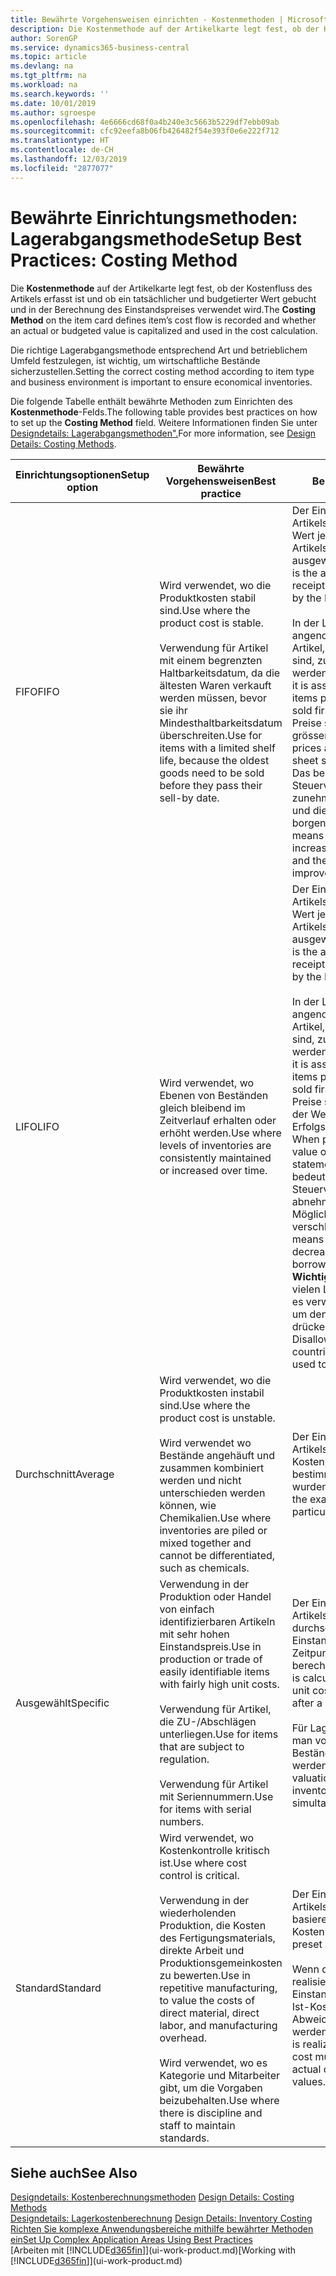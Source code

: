 ```yaml
---
title: Bewährte Vorgehensweisen einrichten - Kostenmethoden | Microsoft Docs
description: Die Kostenmethode auf der Artikelkarte legt fest, ob der Kostenfluss des Artikels erfasst ist und ob ein tatsächlicher und budgetierter Wert gebucht und in der Berechnung des Einstandspreises verwendet wird.
author: SorenGP
ms.service: dynamics365-business-central
ms.topic: article
ms.devlang: na
ms.tgt_pltfrm: na
ms.workload: na
ms.search.keywords: ''
ms.date: 10/01/2019
ms.author: sgroespe
ms.openlocfilehash: 4e6666cd68f0a4b240e3c5663b5229df7ebb09ab
ms.sourcegitcommit: cfc92eefa8b06fb426482f54e393f0e6e222f712
ms.translationtype: HT
ms.contentlocale: de-CH
ms.lasthandoff: 12/03/2019
ms.locfileid: "2877077"
---
```

# <a name="setup-best-practices-costing-method"></a><span data-ttu-id="63a8a-103">Bewährte Einrichtungsmethoden: Lagerabgangsmethode</span><span class="sxs-lookup"><span data-stu-id="63a8a-103">Setup Best Practices: Costing Method</span></span>
<span data-ttu-id="63a8a-104">Die **Kostenmethode** auf der Artikelkarte legt fest, ob der Kostenfluss des Artikels erfasst ist und ob ein tatsächlicher und budgetierter Wert gebucht und in der Berechnung des Einstandspreises verwendet wird.</span><span class="sxs-lookup"><span data-stu-id="63a8a-104">The **Costing Method** on the item card defines item’s cost flow is recorded and whether an actual or budgeted value is capitalized and used in the cost calculation.</span></span>  

 <span data-ttu-id="63a8a-105">Die richtige Lagerabgangsmethode entsprechend Art und betrieblichem Umfeld festzulegen, ist wichtig, um wirtschaftliche Bestände sicherzustellen.</span><span class="sxs-lookup"><span data-stu-id="63a8a-105">Setting the correct costing method according to item type and business environment is important to ensure economical inventories.</span></span>  

 <span data-ttu-id="63a8a-106">Die folgende Tabelle enthält bewährte Methoden zum Einrichten des **Kostenmethode**-Felds.</span><span class="sxs-lookup"><span data-stu-id="63a8a-106">The following table provides best practices on how to set up the **Costing Method** field.</span></span> <span data-ttu-id="63a8a-107">Weitere Informationen finden Sie unter [Designdetails: Lagerabgangsmethoden".](design-details-costing-methods.md)</span><span class="sxs-lookup"><span data-stu-id="63a8a-107">For more information, see [Design Details: Costing Methods](design-details-costing-methods.md).</span></span>  

|<span data-ttu-id="63a8a-108">Einrichtungsoptionen</span><span class="sxs-lookup"><span data-stu-id="63a8a-108">Setup option</span></span>|<span data-ttu-id="63a8a-109">Bewährte Vorgehensweisen</span><span class="sxs-lookup"><span data-stu-id="63a8a-109">Best practice</span></span>|<span data-ttu-id="63a8a-110">Bemerkung</span><span class="sxs-lookup"><span data-stu-id="63a8a-110">Comment</span></span>|  
|------------------|-------------------|-------------|  
|<span data-ttu-id="63a8a-111">FIFO</span><span class="sxs-lookup"><span data-stu-id="63a8a-111">FIFO</span></span>|<span data-ttu-id="63a8a-112">Wird verwendet, wo die Produktkosten stabil sind.</span><span class="sxs-lookup"><span data-stu-id="63a8a-112">Use where the product cost is stable.</span></span><br /><br /> <span data-ttu-id="63a8a-113">Verwendung für Artikel mit einem begrenzten Haltbarkeitsdatum, da die ältesten Waren verkauft werden müssen, bevor sie ihr Mindesthaltbarkeitsdatum überschreiten.</span><span class="sxs-lookup"><span data-stu-id="63a8a-113">Use for items with a limited shelf life, because the oldest goods need to be sold before they pass their sell-by date.</span></span>|<span data-ttu-id="63a8a-114">Der Einstandspreis eines Artikels ist der tatsächliche Wert jedes Eingangs des Artikels, nach der FIFO-Regel ausgewählt.</span><span class="sxs-lookup"><span data-stu-id="63a8a-114">An item’s unit cost is the actual value of any receipt of the item, selected by the FIFO rule.</span></span><br /><br /> <span data-ttu-id="63a8a-115">In der Lagerbewertung wird angenommen, dass die ersten Artikel, die im Lager platziert sind, zuerst verkauft werden.</span><span class="sxs-lookup"><span data-stu-id="63a8a-115">In inventory valuation, it is assumed that the first items placed in inventory are sold first.</span></span> <span data-ttu-id="63a8a-116">**Hinweis:**  Wenn Preise steigen, zeigt die Bilanz grösseren Wert.</span><span class="sxs-lookup"><span data-stu-id="63a8a-116">**Note:**  When prices are rising, the balance sheet shows greater value.</span></span> <span data-ttu-id="63a8a-117">Das bedeutet, dass Steuerverbindlichkeiten zunehmen, aber die Bonität und die Möglichkeit, Kasse zu borgen verbessert sich.</span><span class="sxs-lookup"><span data-stu-id="63a8a-117">This means that tax liabilities increase, but credit scores and the ability to borrow cash improve.</span></span>|  
|<span data-ttu-id="63a8a-118">LIFO</span><span class="sxs-lookup"><span data-stu-id="63a8a-118">LIFO</span></span>|<span data-ttu-id="63a8a-119">Wird verwendet, wo Ebenen von Beständen gleich bleibend im Zeitverlauf erhalten oder erhöht werden.</span><span class="sxs-lookup"><span data-stu-id="63a8a-119">Use where levels of inventories are consistently maintained or increased over time.</span></span>|<span data-ttu-id="63a8a-120">Der Einstandspreis eines Artikels ist der tatsächliche Wert jedes Eingangs des Artikels, nach der LIFO-Regel ausgewählt.</span><span class="sxs-lookup"><span data-stu-id="63a8a-120">An item’s unit cost is the actual value of any receipt of the item, selected by the LIFO rule.</span></span><br /><br /> <span data-ttu-id="63a8a-121">In der Lagerbewertung wird angenommen, dass die letzten Artikel, die im Lager platziert sind, zuerst verkauft werden.</span><span class="sxs-lookup"><span data-stu-id="63a8a-121">In inventory valuation, it is assumed that the last items placed in inventory are sold first.</span></span> <span data-ttu-id="63a8a-122">**Hinweis:** Wenn Preise steigen, reduziert sich der Wert in den Erfolgsrechnungskonten.</span><span class="sxs-lookup"><span data-stu-id="63a8a-122">**Note:**  When prices are rising, the value on the income statement decreases.</span></span> <span data-ttu-id="63a8a-123">Das bedeutet, dass Steuerverbindlichkeiten abnehmen, aber die Möglichkeit, Kasse zu borgen verschlechtert sich.</span><span class="sxs-lookup"><span data-stu-id="63a8a-123">This means that tax liabilities decrease, but the ability to borrow cash deteriorates.</span></span> <span data-ttu-id="63a8a-124">**Wichtig:** Nicht zugelassen in vielen Ländern/Regionen, da es verwendet werden kann, um den Deckungsbeitrag zu drücken.</span><span class="sxs-lookup"><span data-stu-id="63a8a-124">**Important:**  Disallowed in many countries/regions, as it can be used to depress profit.</span></span>|  
|<span data-ttu-id="63a8a-125">Durchschnitt</span><span class="sxs-lookup"><span data-stu-id="63a8a-125">Average</span></span>|<span data-ttu-id="63a8a-126">Wird verwendet, wo die Produktkosten instabil sind.</span><span class="sxs-lookup"><span data-stu-id="63a8a-126">Use where the product cost is unstable.</span></span><br /><br /> <span data-ttu-id="63a8a-127">Wird verwendet wo Bestände angehäuft und zusammen kombiniert werden und nicht unterschieden werden können, wie Chemikalien.</span><span class="sxs-lookup"><span data-stu-id="63a8a-127">Use where inventories are piled or mixed together and cannot be differentiated, such as chemicals.</span></span>|<span data-ttu-id="63a8a-128">Der Einstandspreis eines Artikels sind die exakten Kosten, an denen die bestimmte Einheit empfangen wurden.</span><span class="sxs-lookup"><span data-stu-id="63a8a-128">An item’s unit cost is the exact cost at which the particular unit was received.</span></span>|  
|<span data-ttu-id="63a8a-129">Ausgewählt</span><span class="sxs-lookup"><span data-stu-id="63a8a-129">Specific</span></span>|<span data-ttu-id="63a8a-130">Verwendung in der Produktion oder Handel von einfach identifizierbaren Artikeln mit sehr hohen Einstandspreis.</span><span class="sxs-lookup"><span data-stu-id="63a8a-130">Use in production or trade of easily identifiable items with fairly high unit costs.</span></span><br /><br /> <span data-ttu-id="63a8a-131">Verwendung für Artikel, die ZU-/Abschlägen unterliegen.</span><span class="sxs-lookup"><span data-stu-id="63a8a-131">Use for items that are subject to regulation.</span></span><br /><br /> <span data-ttu-id="63a8a-132">Verwendung für Artikel mit Seriennummern.</span><span class="sxs-lookup"><span data-stu-id="63a8a-132">Use for items with serial numbers.</span></span>|<span data-ttu-id="63a8a-133">Der Einstandspreis eines Artikels wird, wie der durchschnittliche Einstandspreis, an jedem Zeitpunkt nach einem Kauf berechnet.</span><span class="sxs-lookup"><span data-stu-id="63a8a-133">An item’s unit cost is calculated as the average unit cost at each point in time after a purchase.</span></span><br /><br /> <span data-ttu-id="63a8a-134">Für Lagerbewertung setzt man voraus, dass alle Bestände gleichzeitig verkauft werden.</span><span class="sxs-lookup"><span data-stu-id="63a8a-134">For inventory valuation, it is assumes that all inventories are sold simultaneously.</span></span>|  
|<span data-ttu-id="63a8a-135">Standard</span><span class="sxs-lookup"><span data-stu-id="63a8a-135">Standard</span></span>|<span data-ttu-id="63a8a-136">Wird verwendet, wo Kostenkontrolle kritisch ist.</span><span class="sxs-lookup"><span data-stu-id="63a8a-136">Use where cost control is critical.</span></span><br /><br /> <span data-ttu-id="63a8a-137">Verwendung in der wiederholenden Produktion, die Kosten des Fertigungsmaterials, direkte Arbeit und Produktionsgemeinkosten zu bewerten.</span><span class="sxs-lookup"><span data-stu-id="63a8a-137">Use in repetitive manufacturing, to value the costs of direct material, direct labor, and manufacturing overhead.</span></span><br /><br /> <span data-ttu-id="63a8a-138">Wird verwendet, wo es Kategorie und Mitarbeiter gibt, um die Vorgaben beizubehalten.</span><span class="sxs-lookup"><span data-stu-id="63a8a-138">Use where there is discipline and staff to maintain standards.</span></span>|<span data-ttu-id="63a8a-139">Der Einstandspreis eines Artikels ist voreingestellt basierend auf vorkalkulierten Kosten.</span><span class="sxs-lookup"><span data-stu-id="63a8a-139">An item’s unit cost is preset based on estimated.</span></span><br /><br /> <span data-ttu-id="63a8a-140">Wenn die Ist-Kosten später realisiert werden, muss der Einstandspreis (fest) auf die Ist-Kosten durch Abweichungswerte reguliert werden.</span><span class="sxs-lookup"><span data-stu-id="63a8a-140">When the actual cost is realized later, the standard cost must be adjusted to the actual cost through variance values.</span></span>|  

## <a name="see-also"></a><span data-ttu-id="63a8a-141">Siehe auch</span><span class="sxs-lookup"><span data-stu-id="63a8a-141">See Also</span></span>  
 <span data-ttu-id="63a8a-142">[Designdetails: Kostenberechnungsmethoden](design-details-costing-methods.md) </span><span class="sxs-lookup"><span data-stu-id="63a8a-142">[Design Details: Costing Methods](design-details-costing-methods.md) </span></span>  
 <span data-ttu-id="63a8a-143">[Designdetails: Lagerkostenberechnung](design-details-inventory-costing.md) </span><span class="sxs-lookup"><span data-stu-id="63a8a-143">[Design Details: Inventory Costing](design-details-inventory-costing.md) </span></span>  
 [<span data-ttu-id="63a8a-144">Richten Sie komplexe Anwendungsbereiche mithilfe bewährter Methoden ein</span><span class="sxs-lookup"><span data-stu-id="63a8a-144">Set Up Complex Application Areas Using Best Practices</span></span>](set-up-complex-application-areas-using-best-practices.md)  
 <span data-ttu-id="63a8a-145">[Arbeiten mit [!INCLUDE[d365fin](includes/d365fin_md.md)]](ui-work-product.md)</span><span class="sxs-lookup"><span data-stu-id="63a8a-145">[Working with [!INCLUDE[d365fin](includes/d365fin_md.md)]](ui-work-product.md)</span></span>
